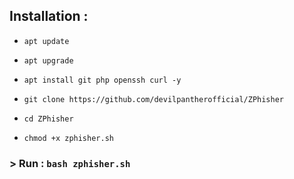 ## Installation :
* `apt update`

* `apt upgrade`

* `apt install git php openssh curl -y`

* `git clone https://github.com/devilpantherofficial/ZPhisher`

* `cd ZPhisher`

* `chmod +x zphisher.sh`

### > Run : `bash zphisher.sh`
